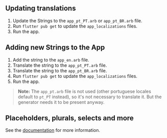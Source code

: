 ## Updating translations

1. Update the Strings to the `app_pt_PT.arb` or `app_pt_BR.arb` file.
1. Run `flutter pub get` to update the `app_localizations` files.
1. Run the app.


## Adding new Strings to the App

1. Add the string to the `app_en.arb` file.
1. Translate the string to the `app_pt_PT.arb` file.
1. Translate the string to the `app_pt_BR.arb` file.
1. Run `flutter pub get` to update the `app_localizations` files.
1. Run the app.

> **Note:** The `app_pt.arb` file is not used (other portuguese locales default to `pt_PT` instead), so it's not necessary to translate it. But the generator needs it to be present anyway.

## Placeholders, plurals, selects and more
See the [documentation](https://docs.flutter.dev/ui/accessibility-and-internationalization/internationalization#placeholders-plurals-and-selects) for more information.